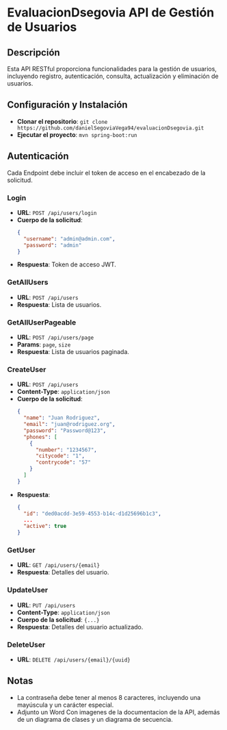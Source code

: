 
# EvaluacionDsegovia API de Gestión de Usuarios

## Descripción
Esta API RESTful proporciona funcionalidades para la gestión de usuarios, incluyendo registro, autenticación, consulta, actualización y eliminación de usuarios.

## Configuración y Instalación
- **Clonar el repositorio**: `git clone https://github.com/danielSegoviaVega94/evaluacionDsegovia.git`
- **Ejecutar el proyecto**: `mvn spring-boot:run`

## Autenticación
Cada Endpoint debe incluir el token de acceso en el encabezado de la solicitud.

### Login
- **URL**: `POST /api/users/login`
- **Cuerpo de la solicitud**:
  ```json
  {
    "username": "admin@admin.com",
    "password": "admin"
  }
  ```
- **Respuesta**: Token de acceso JWT.

### GetAllUsers
- **URL**: `POST /api/users`
- **Respuesta**: Lista de usuarios.

### GetAllUserPageable
- **URL**: `POST /api/users/page`
- **Params**: `page`, `size`
- **Respuesta**: Lista de usuarios paginada.

### CreateUser
- **URL**: `POST /api/users`
- **Content-Type**: `application/json`
- **Cuerpo de la solicitud**:
  ```json
  {
    "name": "Juan Rodriguez",
    "email": "juan@rodriguez.org",
    "password": "Password@123",
    "phones": [
      {
        "number": "1234567",
        "citycode": "1",
        "contrycode": "57"
      }
    ]
  }
  ```
- **Respuesta**:
  ```json
  {
    "id": "ded0acdd-3e59-4553-b14c-d1d25696b1c3",
    ...
    "active": true
  }
  ```

### GetUser
- **URL**: `GET /api/users/{email}`
- **Respuesta**: Detalles del usuario.

### UpdateUser
- **URL**: `PUT /api/users`
- **Content-Type**: `application/json`
- **Cuerpo de la solicitud**: `{...}`
- **Respuesta**: Detalles del usuario actualizado.

### DeleteUser
- **URL**: `DELETE /api/users/{email}/{uuid}`

## Notas
- La contraseña debe tener al menos 8 caracteres, incluyendo una mayúscula y un carácter especial.
- Adjunto un Word Con imagenes de la documentacion de la API, además de un diagrama de clases y un diagrama de secuencia.

